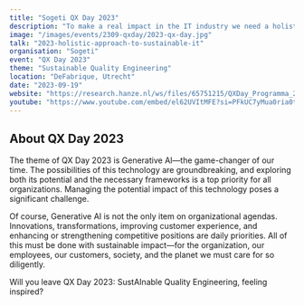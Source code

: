 ```yaml
---
title: "Sogeti QX Day 2023"
description: "To make a real impact in the IT industry we need a holistic approach to sustainable IT."
image: "/images/events/2309-qxday/2023-qx-day.jpg"
talk: "2023-holistic-approach-to-sustainable-it"
organisation: "Sogeti"
event: "QX Day 2023"
theme: "Sustainable Quality Engineering"
location: "DeFabrique, Utrecht"
date: "2023-09-19"
website: "https://research.hanze.nl/ws/files/65751215/QXDay_Programma_2023-dag.pdf"
youtube: "https://www.youtube.com/embed/el62UVItMFE?si=PFkUC7yMua0ria0t"
---
```


## About QX Day 2023

The theme of QX Day 2023 is Generative AI—the game-changer of our time. The possibilities of this technology are groundbreaking, and exploring both its potential and the necessary frameworks is a top priority for all organizations. Managing the potential impact of this technology poses a significant challenge.

Of course, Generative AI is not the only item on organizational agendas. Innovations, transformations, improving customer experience, and enhancing or strengthening competitive positions are daily priorities. All of this must be done with sustainable impact—for the organization, our employees, our customers, society, and the planet we must care for so diligently.

Will you leave QX Day 2023: SustAInable Quality Engineering, feeling inspired?
